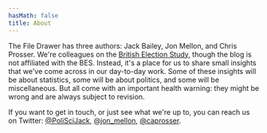 ```yaml
---
hasMath: false
title: About
---
```


The File Drawer has three authors: Jack Bailey, Jon Mellon, and Chris Prosser. We're colleagues on the [British Election Study](https://www.britishelectionstudy.com), though the blog is not affiliated with the BES. Instead, it's a place for us to share small insights that we've come across in our day-to-day work. Some of these insights will be about statistics, some will be about politics, and some will be miscellaneous. But all come with an important health warning: they might be wrong and are always subject to revision.

If you want to get in touch, or just see what we're up to, you can reach us on Twitter: [@PoliSciJack](https://www.twitter.com/PoliSciJack), [@jon_mellon](https://www.twitter.com/jon_mellon), [@caprosser](https://www.twitter.com/caprosser).
